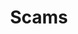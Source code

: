 ---
title: Scams
crosslinks:
- personalfinance
- ChinaScamCentral
- MNTrolls
- google
- autotldr
- antiMLM
- TravelScams
- hacking
- fountainpens
- itslenny
- cscareerquestion
- AskReddit
- news
- KindVoice
- catfish
- thatHappened
- funny
- excgarated
- security
- LegalAdviceUK
---